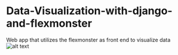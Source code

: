 # Data-Visualization-with-django-and-flexmonster
Web app that utilizes the flexmonster as front end to visualize data 
![alt text](https://firebasestorage.googleapis.com/v0/b/nmfirebaseproject-ea20f.appspot.com/o/Screenshot%20from%202020-07-23%2002-53-01.png?alt=media&token=77ba8d8a-66af-4a3b-83a2-d213123c2187)
